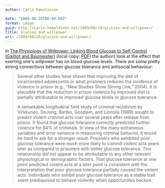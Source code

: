 ```yaml
---
author: Carlo Hamalainen

date: "2009-08-28T00:00:00Z"
format: image
guid: http://carlo-hamalainen.net/2009/08/28/glucose-and-willpower/
title: Glucose and willpower
url: /2009/08/28/glucose-and-willpower/
---
```

In [The Physiology of Willpower: Linking Blood Glucose to Self-Control (Gailliot and Baumeister)](http://psr.sagepub.com/cgi/content/short/11/4/303) (local copy: [PDF](/stuff/Gailliot%20Baumeister%20-%20The%20physiology%20of%20willpower:%20linking%20blood%20glucose%20to%20self-control.pdf)) the authors look at the effect that exerting one's willpower has on blood glucose levels. There are some pretty strong connections between glucose tolerance and antisocial behaviour:

> Several other studies have shown that improving the diet of incarcerated adolescents or adult prisoners reduces the incidence of violence in prison (e.g., “New Studies Show Strong Link,” 2004). It is plausible that the reduction in prison violence by improved diet is partially attributable to improved glucose levels or glucose tolerance.
> 
> A remarkable longitudinal field study of criminal recidivism by Virkkunen, DeJong, Bartko, Goodwin, and Linnoila (1989) sought to predict violent criminal acts over several years after release from prison. It found that glucose tolerance correctly predicted further violence for 84% of criminals. In view of the many extraneous variables and error variance in measuring criminal behavior, it would be hard to ask for a stronger result. Prisoners who exhibited poor glucose tolerance were much more likely to commit violent acts years later as compared to prisoners with better glucose tolerance. This relationship did not appear to be attributable to any other relevant physiological or demographic factors. That glucose tolerance at one point predicted violent acts at a later point is consistent with the interpretation that poor glucose tolerance partially caused the violent acts. Individuals who exhibit poor glucose tolerance as a stable trait seem predisposed to behave violently when opportunities beckon.
